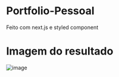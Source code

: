 # Portfolio-Pessoal
Feito com next.js e styled component


# Imagem do resultado 

![image](https://user-images.githubusercontent.com/77518236/212964218-1a99cb60-9ace-4ed1-a692-ab49ad79e236.png)
